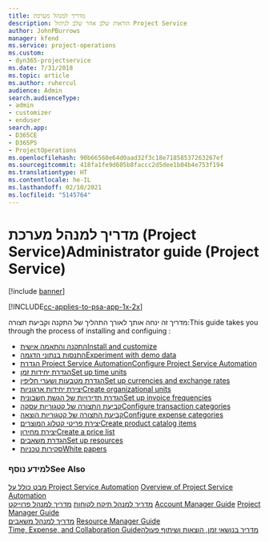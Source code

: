 ```yaml
---
title: מדריך למנהל מערכת
description: הוראות שלב אחר שלב לניהול Project Service
author: JohnPBurrows
manager: kfend
ms.service: project-operations
ms.custom:
- dyn365-projectservice
ms.date: 7/31/2018
ms.topic: article
ms.author: ruhercul
audience: Admin
search.audienceType:
- admin
- customizer
- enduser
search.app:
- D365CE
- D365PS
- ProjectOperations
ms.openlocfilehash: 90b66560e64d0aad32f3c18e71858537263267ef
ms.sourcegitcommit: 418fa1fe9d605b8faccc2d5dee1b04b4e753f194
ms.translationtype: HT
ms.contentlocale: he-IL
ms.lasthandoff: 02/10/2021
ms.locfileid: "5145764"
---
```

# <a name="administrator-guide-project-service"></a><span data-ttu-id="5f57f-103">מדריך למנהל מערכת (Project Service)</span><span class="sxs-lookup"><span data-stu-id="5f57f-103">Administrator guide (Project Service)</span></span>

[!include [banner](../includes/psa-now-project-operations.md)]

[!INCLUDE[cc-applies-to-psa-app-1x-2x](../includes/cc-applies-to-psa-app-1x-2x.md)]

<span data-ttu-id="5f57f-104">מדריך זה ינחה אותך לאורך התהליך של התקנה וקביעת תצורה:</span><span class="sxs-lookup"><span data-stu-id="5f57f-104">This guide takes you through the process of installing and configuing :</span></span>  
  
- [<span data-ttu-id="5f57f-105">התקנה והתאמה אישית</span><span class="sxs-lookup"><span data-stu-id="5f57f-105">Install and customize</span></span>](install-customize.md)
- [<span data-ttu-id="5f57f-106">התנסות בנתוני הדגמה</span><span class="sxs-lookup"><span data-stu-id="5f57f-106">Experiment with demo data</span></span>](use-demo-data.md)
- [<span data-ttu-id="5f57f-107">הגדרת Project Service Automation</span><span class="sxs-lookup"><span data-stu-id="5f57f-107">Configure Project Service Automation</span></span>](configure.md)
- [<span data-ttu-id="5f57f-108">הגדרת יחידות זמן</span><span class="sxs-lookup"><span data-stu-id="5f57f-108">Set up time units</span></span>](set-up-time-units.md)
- [<span data-ttu-id="5f57f-109">הגדרת מטבעות ושערי חליפין</span><span class="sxs-lookup"><span data-stu-id="5f57f-109">Set up currencies and exchange rates</span></span>](set-up-currencies-exchange-rates.md)
- [<span data-ttu-id="5f57f-110">יצירת יחידות ארגוניות</span><span class="sxs-lookup"><span data-stu-id="5f57f-110">Create organizational units</span></span>](create-organizational-units.md)
- [<span data-ttu-id="5f57f-111">הגדרת תדירויות של הגשת חשבונית</span><span class="sxs-lookup"><span data-stu-id="5f57f-111">Set up invoice frequencies</span></span>](set-up-invoice-frequencies.md)
- [<span data-ttu-id="5f57f-112">קביעת התצורה של קטגוריות עסקה</span><span class="sxs-lookup"><span data-stu-id="5f57f-112">Configure transaction categories</span></span>](configure-transaction-categories.md)
- [<span data-ttu-id="5f57f-113">קביעת התצורה של קטגוריות הוצאה</span><span class="sxs-lookup"><span data-stu-id="5f57f-113">Configure expense categories</span></span>](configure-expense-categories.md)
- [<span data-ttu-id="5f57f-114">יצירת פריטי קטלוג המוצרים</span><span class="sxs-lookup"><span data-stu-id="5f57f-114">Create product catalog items</span></span>](create-product-catalog-items.md)
- [<span data-ttu-id="5f57f-115">יצירת מחירון</span><span class="sxs-lookup"><span data-stu-id="5f57f-115">Create a price list</span></span>](create-price-list.md)
- [<span data-ttu-id="5f57f-116">הגדרת משאבים</span><span class="sxs-lookup"><span data-stu-id="5f57f-116">Set up resources</span></span>](set-up-resources.md)
- [<span data-ttu-id="5f57f-117">סקירות טכניות</span><span class="sxs-lookup"><span data-stu-id="5f57f-117">White papers</span></span>](white-papers.md)
  
### <a name="see-also"></a><span data-ttu-id="5f57f-118">למידע נוסף</span><span class="sxs-lookup"><span data-stu-id="5f57f-118">See Also</span></span>  
 <span data-ttu-id="5f57f-119">[מבט כולל על Project Service Automation](../psa/overview.md)  </span><span class="sxs-lookup"><span data-stu-id="5f57f-119">[Overview of Project Service Automation](../psa/overview.md)  </span></span>  
 <span data-ttu-id="5f57f-120">[מדריך למנהל תיקח לקוחות](../psa/account-manager-guide.md) [מדריך למנהל פרוייקט](../psa/project-manager-guide.md) </span><span class="sxs-lookup"><span data-stu-id="5f57f-120">[Account Manager Guide](../psa/account-manager-guide.md) [Project Manager Guide](../psa/project-manager-guide.md) </span></span>  
 <span data-ttu-id="5f57f-121">[מדריך למנהל משאבים](../psa/resource-manager-guide.md) </span><span class="sxs-lookup"><span data-stu-id="5f57f-121">[Resource Manager Guide](../psa/resource-manager-guide.md) </span></span>  
 [<span data-ttu-id="5f57f-122">‏‫מדריך בנושאי זמן, הוצאות ושיתוף פעולה</span><span class="sxs-lookup"><span data-stu-id="5f57f-122">Time, Expense, and Collaboration Guide</span></span>](../psa/time-expense-collaboration-guide.md)
